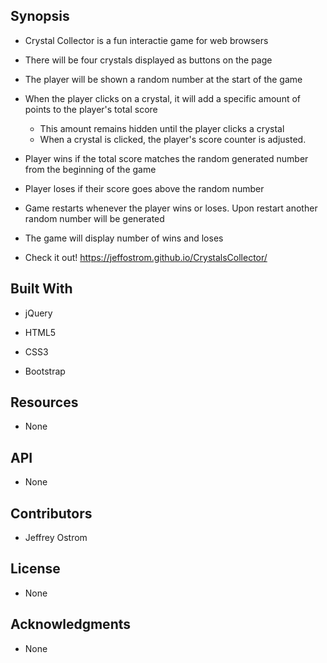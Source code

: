 Synopsis
-------------------------------------------------------------------------------------

- Crystal Collector is a fun interactie game for web browsers

- There will be four crystals displayed as buttons on the page

- The player will be shown a random number at the start of the game

- When the player clicks on a crystal, it will add a specific amount of points to the player's total score

	- This amount remains hidden until the player clicks a crystal
	- When a crystal is clicked, the player's score counter is adjusted. 

- Player wins if the total score matches the random generated number from the beginning of the game

- Player loses if their score goes above the random number 

- Game restarts whenever the player wins or loses. Upon restart another random number will be generated  

- The game will display number of wins and loses 

- Check it out!  https://jeffostrom.github.io/CrystalsCollector/

Built With
-------------------------------------------------------------------------------------

- jQuery

- HTML5

- CSS3

- Bootstrap

Resources
-------------------------------------------------------------------------------------

- None

API
-------------------------------------------------------------------------------------

- None 

Contributors
-------------------------------------------------------------------------------------

- Jeffrey Ostrom

License
-------------------------------------------------------------------------------------

- None

Acknowledgments
-------------------------------------------------------------------------------------
- None